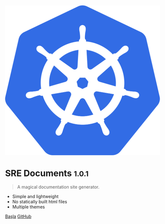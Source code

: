 ![kubernetes-logo](_media/kubernetes-logo.svg ':size=50%')

# SRE Documents <small>1.0.1</small>

> A magical documentation site generator.

- Simple and lightweight
- No statically built html files
- Multiple themes

[Başla](/home.md)
[GitHub](https://github.com/Doringl/sre-docs.git)
